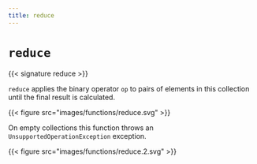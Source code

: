 ```yaml
---
title: reduce
---
```


# `reduce`

{{< signature reduce >}}

`reduce` applies the binary operator `op` to pairs of elements in this collection until the final result is calculated.

{{< figure src="images/functions/reduce.svg" >}}

On empty collections this function throws an `UnsupportedOperationException` exception.

{{< figure src="images/functions/reduce.2.svg" >}}
